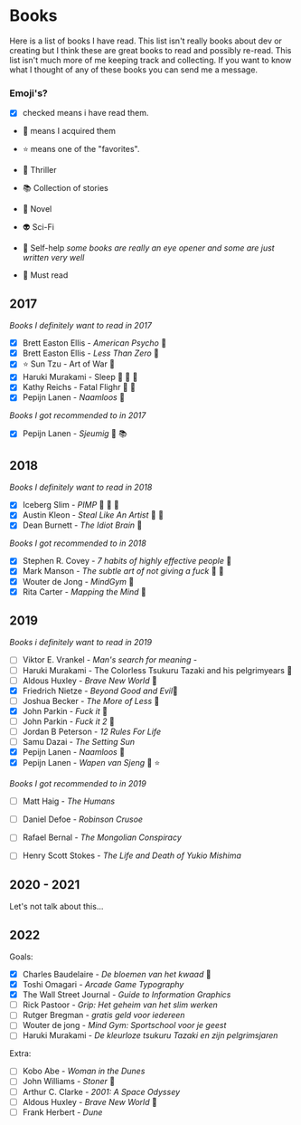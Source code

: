 # Books

Here is a list of books I have read. This list isn't really books about dev or creating but I think these are great books to read and possibly re-read. This list isn't much more of me keeping track and collecting. If you want to know what I thought of any of these books you can send me a message.

### Emoji's?

- [x] checked means i have read them.
- :closed_book: means I acquired them
- :star: means one of the "favorites".

- :knife: Thriller
- :books: Collection of stories
- :notebook: Novel
- :alien: Sci-Fi
- :pill: Self-help _some books are really an eye opener and some are just written very well_
- :eyes: Must read

## 2017

_Books I definitely want to read in 2017_

- [x] Brett Easton Ellis - _American Psycho_ :closed_book:
- [x] Brett Easton Ellis - _Less Than Zero_ :closed_book:
- [x] :star: Sun Tzu - Art of War :eyes:
- [x] Haruki Murakami - Sleep :closed_book: :closed_book: :notebook:
- [x] Kathy Reichs - Fatal Flighr :closed_book: :knife:
- [x] Pepijn Lanen - _Naamloos_ :closed_book:

_Books I got recommended to in 2017_

- [x] Pepijn Lanen - _Sjeumig_ :closed_book: :books:

## 2018

_Books I definitely want to read in 2018_

- [x] Iceberg Slim - _PIMP_ :closed_book: :eyes: :notebook:
- [x] Austin Kleon - _Steal Like An Artist_ :closed_book: :eyes:
- [x] Dean Burnett - _The Idiot Brain_ :closed_book:

_Books I got recommended to in 2018_

- [x] Stephen R. Covey - _7 habits of highly effective people_ :closed_book:
- [x] Mark Manson - _The subtle art of not giving a fuck_ :closed_book: :eyes:
- [x] Wouter de Jong - _MindGym_ :closed_book:
- [x] Rita Carter - _Mapping the Mind_ :closed_book:

## 2019

_Books i definitely want to read in 2019_

- [ ] Viktor E. Vrankel - _Man's search for meaning_ -
- [ ] Haruki Murakami - The Colorless Tsukuru Tazaki and his pelgrimyears :closed_book:
- [ ] Aldous Huxley - _Brave New World_ :closed_book:
- [x] Friedrich Nietze - _Beyond Good and Evil_:closed_book:
- [ ] Joshua Becker - _The More of Less_ :closed_book:
- [x] John Parkin - _Fuck it_ :closed_book:
- [ ] John Parkin - _Fuck it 2_ :closed_book:
- [ ] Jordan B Peterson - _12 Rules For Life_
- [ ] Samu Dazai - _The Setting Sun_
- [x] Pepijn Lanen - _Naamloos_ :closed_book:
- [x] Pepijn Lanen - _Wapen van Sjeng_ :closed_book: :star:

_Books I got recommended to in 2019_

- [ ] Matt Haig - _The Humans_
- [ ] Daniel Defoe - _Robinson Crusoe_
- [ ] Rafael Bernal - _The Mongolian Conspiracy_
- [ ] Henry Scott Stokes - _The Life and Death of Yukio Mishima_


## 2020 - 2021

Let's not talk about this...

## 2022
Goals:
- [x] Charles Baudelaire - _De bloemen van het kwaad_ :closed_book:
- [x] Toshi Omagari - _Arcade Game Typography_
- [x] The Wall Street Journal - _Guide to Information Graphics_
- [ ] Rick Pastoor - _Grip: Het geheim van het slim werken_
- [ ] Rutger Bregman - _gratis geld voor iedereen_
- [ ] Wouter de jong - _Mind Gym: Sportschool voor je geest_
- [ ] Haruki Murakami - _De kleurloze tsukuru Tazaki en zijn pelgrimsjaren_

Extra:
- [ ] Kobo Abe - _Woman in the Dunes_
- [ ] John Williams - _Stoner_ :closed_book:
- [ ] Arthur C. Clarke - _2001: A Space Odyssey_
- [ ] Aldous Huxley - _Brave New World_ :closed_book:
- [ ] Frank Herbert - _Dune_
